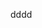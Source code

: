 <!DOCTYPE html>
<html lang="en">
<head>
    <meta charset="UTF-8">
    <meta name="viewport"
          content="width=device-width, user-scalable=no, initial-scale=1.0, maximum-scale=1.0, minimum-scale=1.0">
    <meta http-equiv="X-UA-Compatible" content="ie=edge">
    <title>Document</title>
    <script type="module" src="./node_modules/@github/clipboard-copy-element/dist/index.js"> </script>
</head>
<body>

dddd

</body>
</html>
